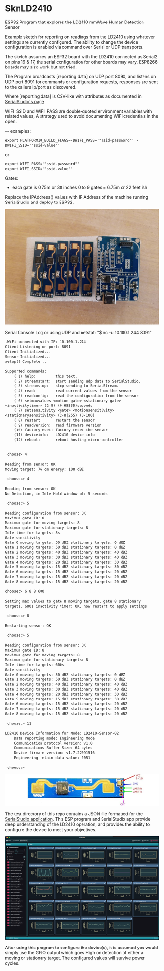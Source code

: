 # SknLD2410
ESP32 Program that explores the LD2410 mmWave Human Detection Sensor

Example sketch for reporting on readings from the LD2410 using 
whatever settings are currently configured. The ability to change
the device configuration is enabled via command over Serial or UDP transports.

The sketch assumes an ESP32 board with the LD2410 connected as Serial2 
on pins 16 & 17, the serial configuration for other boards may vary. ESP8266 boards 
may also work but not tried.

The Program broadcasts [reporting data] on UDP port 8090, and listens on 
UDP port 8091 for commands or configuration requests, 
responses are sent to the callers ip/port as discovered.

Where [reporting data] is CSV-like with attributes as
documented in [SerialStudio's page](https://github.com/Serial-Studio/Serial-Studio/wiki/Communication-Protocol)

WIFI_SSID and WIFI_PASS are double-quoted environment variables with related values, A strategy used 
to avoid documenting WiFi credentials in the open.

-- examples: 

    export PLATFORMIO_BUILD_FLAGS=-DWIFI_PASS='"ssid-password"' -DWIFI_SSID='"ssid-value"'

or 

    export WIFI_PASS='"ssid-password"'
    export WIFI_SSID='"ssid-value"'


Gates: 
- each gate is 0.75m or 30 inches
 0 to 9 gates = 6.75m or 22 feet ish

Replace the IPAddress() values with IP Address of the machine running SerialStudio and deploy to ESP32. 

![](ld2410andbreakout.jpg)

Serial Console Log or using UDP and netstat: "$ nc -u 10.100.1.244 8091"
```
.WiFi connected with IP: 10.100.1.244
Client Listening on port: 8091
Client Initialized...
Sensor Initialized...
setup() Complete...

Supported commands:
	( 1) help:         this text.
	( 2) streamstart:  start sending udp data to SerialStudio.
	( 3) streamstop:   stop sending to SerialStream.
	( 4) read:         read current values from the sensor
	( 5) readconfig:   read the configuration from the sensor
	( 6) setmaxvalues <motion gate> <stationary gate> <inactivitytimer> (2-8) (0-65535)seconds
	( 7) setsensitivity <gate> <motionsensitivity> <stationarysensitivity> (2-8|255) (0-100)
	( 8) restart:      restart the sensor
	( 9) readversion:  read firmware version
	(10) factoryreset: factory reset the sensor
	(11) deviceinfo:   LD2410 device info
	(12) reboot:       reboot hosting micro-controller


 choose> 4

Reading from sensor: OK
Moving target: 76 cm energy: 100 dBZ

 choose:> 4

Reading from sensor: OK
No Detection, in Idle Hold window of: 5 seconds

 choose:> 5

Reading configuration from sensor: OK
Maximum gate ID: 8
Maximum gate for moving targets: 8
Maximum gate for stationary targets: 8
Idle time for targets: 5s
Gate sensitivity
Gate 0 moving targets: 50 dBZ stationary targets: 0 dBZ
Gate 1 moving targets: 50 dBZ stationary targets: 0 dBZ
Gate 2 moving targets: 40 dBZ stationary targets: 40 dBZ
Gate 3 moving targets: 30 dBZ stationary targets: 40 dBZ
Gate 4 moving targets: 20 dBZ stationary targets: 30 dBZ
Gate 5 moving targets: 15 dBZ stationary targets: 30 dBZ
Gate 6 moving targets: 15 dBZ stationary targets: 20 dBZ
Gate 7 moving targets: 15 dBZ stationary targets: 20 dBZ
Gate 8 moving targets: 15 dBZ stationary targets: 20 dBZ

choose:> 6 8 8 600

Setting max values to gate 8 moving targets, gate 8 stationary targets, 600s inactivity timer: OK, now restart to apply settings

 choose:> 8

Restarting sensor: OK

 choose:> 5

Reading configuration from sensor: OK
Maximum gate ID: 8
Maximum gate for moving targets: 8
Maximum gate for stationary targets: 8
Idle time for targets: 600s
Gate sensitivity
Gate 0 moving targets: 50 dBZ stationary targets: 0 dBZ
Gate 1 moving targets: 50 dBZ stationary targets: 0 dBZ
Gate 2 moving targets: 40 dBZ stationary targets: 40 dBZ
Gate 3 moving targets: 30 dBZ stationary targets: 40 dBZ
Gate 4 moving targets: 20 dBZ stationary targets: 30 dBZ
Gate 5 moving targets: 15 dBZ stationary targets: 30 dBZ
Gate 6 moving targets: 15 dBZ stationary targets: 20 dBZ
Gate 7 moving targets: 15 dBZ stationary targets: 20 dBZ
Gate 8 moving targets: 15 dBZ stationary targets: 20 dBZ

 choose:> 11

LD2410 Device Information for Node: LD2410-Sensor-02
	Data reporting mode: Engineering Mode
	Communication protocol version: v1.0
	Communications Buffer Size: 64 bytes
	Device firmare version: v1.7.22091516
	Engineering retain data value: 2051
     
 choose:> 
```

![](ld2410pinout.jpg)

The test directory of this repo contains a JSON file formatted for the [SerialStudio application](https://github.com/Serial-Studio/Serial-Studio). 
This ESP program and SerialStudio app provide deep understanding of the LD2410 operation, and 
provides the ability to configure the device to meet your objectives.

![](SerialStudio-Screenshot.png)

After using this program to configure the device(s), it is assumed you would simply use the GPIO output which 
goes High on detection of either a moving or stationary target.  The configured values will survive power cycles.
